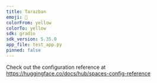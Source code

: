 ```yaml
---
title: Tarazban
emoji: 🚀
colorFrom: yellow
colorTo: yellow
sdk: gradio
sdk_version: 5.35.0
app_file: test_app.py
pinned: false
---
```


Check out the configuration reference at https://huggingface.co/docs/hub/spaces-config-reference
